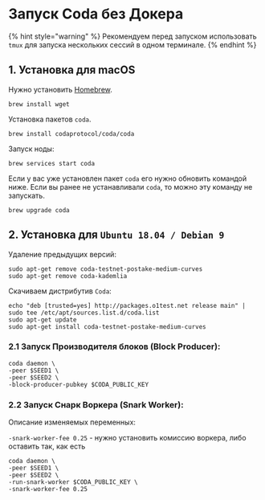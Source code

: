 # Запуск Coda без Докера

{% hint style="warning" %}
Рекомендуем перед запуском использовать `tmux` для запуска нескольких сессий в одном терминале.
{% endhint %}

## 1. Установка для macOS

Нужно установить [Homebrew](https://brew.sh/).

```text
brew install wget
```

Установка пакетов `coda`.

```text
brew install codaprotocol/coda/coda
```

Запуск ноды:

```text
brew services start coda
```

Если у вас уже установлен пакет `coda` его нужно обновить командой ниже. Если вы ранее не устанавливали `coda`, то можно эту команду не запускать.

```text
brew upgrade coda
```

## 2. Установка для `Ubuntu 18.04 / Debian 9`

Удаление предыдущих версий:

```text
sudo apt-get remove coda-testnet-postake-medium-curves
sudo apt-get remove coda-kademlia
```

Скачиваем дистрибутив `Coda`:

```text
echo "deb [trusted=yes] http://packages.o1test.net release main" | sudo tee /etc/apt/sources.list.d/coda.list
sudo apt-get update
sudo apt-get install coda-testnet-postake-medium-curves
```

### 2.1 Запуск Производителя блоков \(Block Producer\):

```text
coda daemon \
-peer $SEED1 \
-peer $SEED2 \
-block-producer-pubkey $CODA_PUBLIC_KEY
```

### 2.2 Запуск Снарк Воркера \(Snark Worker\):

Описание изменяемых переменных:

`-snark-worker-fee 0.25` - нужно установить комиссию воркера, либо оставить так, как есть

```text
coda daemon \
-peer $SEED1 \
-peer $SEED2 \
-run-snark-worker $CODA_PUBLIC_KEY \
-snark-worker-fee 0.25 
```

